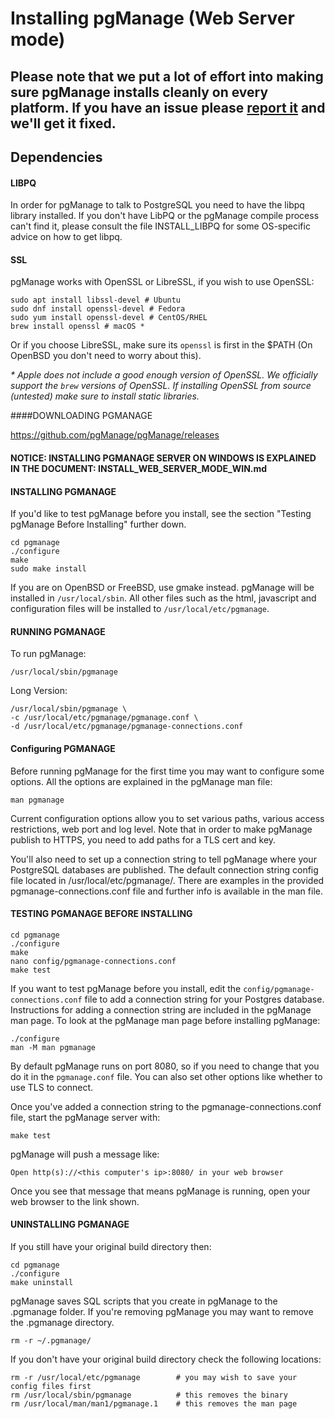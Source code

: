 # Installing pgManage (Web Server mode)

## Please note that we put a lot of effort into making sure pgManage installs cleanly on every platform. If you have an issue please [report it](https://github.com/pgManage/pgManage/issues) and we'll get it fixed. 

## Dependencies

#### LIBPQ
In order for pgManage to talk to PostgreSQL you need to have the libpq library installed. If you don't have LibPQ or the pgManage compile process can't find it, please consult the file INSTALL_LIBPQ for some OS-specific advice on how to get libpq.

#### SSL
pgManage works with OpenSSL or LibreSSL, if you wish to use OpenSSL:
```
sudo apt install libssl-devel # Ubuntu
sudo dnf install openssl-devel # Fedora
sudo yum install openssl-devel # CentOS/RHEL
brew install openssl # macOS *
```
Or if you choose LibreSSL, make sure its `openssl` is first in the $PATH (On OpenBSD you don't need to worry about this).

*\* Apple does not include a good enough version of OpenSSL. We officially support the `brew` versions of OpenSSL. If installing OpenSSL from source (untested) make sure to install static libraries.*

####DOWNLOADING PGMANAGE

https://github.com/pgManage/pgManage/releases


#### NOTICE: INSTALLING PGMANAGE SERVER ON WINDOWS IS EXPLAINED IN THE DOCUMENT: INSTALL_WEB_SERVER_MODE_WIN.md

#### INSTALLING PGMANAGE

If you'd like to test pgManage before you install, see the section "Testing pgManage Before Installing" further down.

    cd pgmanage
    ./configure
    make
    sudo make install

If you are on OpenBSD or FreeBSD, use gmake instead.
pgManage will be installed in `/usr/local/sbin`. All other files such as the html, javascript and configuration files will be installed to `/usr/local/etc/pgmanage`.

#### RUNNING PGMANAGE

To run pgManage:

    /usr/local/sbin/pgmanage

Long Version:

    /usr/local/sbin/pgmanage \
    -c /usr/local/etc/pgmanage/pgmanage.conf \
    -d /usr/local/etc/pgmanage/pgmanage-connections.conf

#### Configuring PGMANAGE

Before running pgManage for the first time you may want to configure some options. All the options are explained in the pgManage man file:

    man pgmanage

Current configuration options allow you to set various paths, various access restrictions, web port and log level. Note that in order to make pgManage publish to HTTPS, you need to add paths for a TLS cert and key.

You'll also need to set up a connection string to tell pgManage where your PostgreSQL databases are published. The default connection string config file located in /usr/local/etc/pgmanage/. There are examples in the provided pgmanage-connections.conf file and further info is available in the man file.

#### TESTING PGMANAGE BEFORE INSTALLING

    cd pgmanage
    ./configure
    make
    nano config/pgmanage-connections.conf
    make test

If you want to test pgManage before you install, edit the `config/pgmanage-connections.conf` file to add a connection string for your Postgres database. Instructions for adding a connection string are included in the pgManage man page. To look at the pgManage man page before installing pgManage:

    ./configure
    man -M man pgmanage

By default pgManage runs on port 8080, so if you need to change that you do it in the `pgmanage.conf` file. You can also set other options like whether to use TLS to connect.

Once you've added a connection string to the pgmanage-connections.conf file, start the pgManage server with:

    make test

pgManage will push a message like:

    Open http(s)://<this computer's ip>:8080/ in your web browser

Once you see that message that means pgManage is running, open your web browser to the link shown.

#### UNINSTALLING PGMANAGE

If you still have your original build directory then:

    cd pgmanage
    ./configure
    make uninstall
    
pgManage saves SQL scripts that you create in pgManage to the .pgmanage folder. If you're removing pgManage you may want to remove the .pgmanage directory.

    rm -r ~/.pgmanage/

If you don't have your original build directory check the following locations:

    rm -r /usr/local/etc/pgmanage        # you may wish to save your config files first
    rm /usr/local/sbin/pgmanage          # this removes the binary
    rm /usr/local/man/man1/pgmanage.1    # this removes the man page
